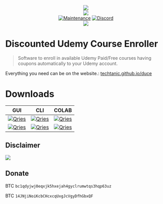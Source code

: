 <p align="center">
    <img src="https://cdn.discordapp.com/attachments/823472016999972884/847787981045760010/Group_2_2_1.png">
    <br/>
    <img src="https://forthebadge.com/images/badges/made-with-python.svg">
    <br/>
    <a href="https://github.com/techtanic/Discounted-Udemy-Course-Enroller/graphs/commit-activity"><img alt="Maintenance" src="https://img.shields.io/badge/Maintained%3F-yes-green.svg?style=for-the-badge"></a>
    <a target="_blank" href="https://discord.gg/wFsfhJh4Rh"><img alt="Discord" src="https://img.shields.io/discord/703266580846346361.svg?label=Discord&logo=Discord&colorB=7289da&style=for-the-badge"></a>
    <br/>
    <a href="https://github.com/techtanic/Discounted-Udemy-Course-Enroller"><img src="https://cdn.discordapp.com/attachments/823472016999972884/841661124410736710/standard_13.gif"></a>
</p>


# Discounted Udemy Course Enroller

>Software to enroll in available Udemy Paid/Free courses having coupons automatically to your Udemy account.

Everything you need can be on the website.: [techtanic.github.io/duce](https://techtanic.github.io/duce/)

# Downloads

<table>
<thead>
  <tr>
    <th>GUI</th>
    <th>CLI</th>
    <th>COLAB</th>
  </tr>
</thead>
<tbody>
  <tr>
    <td style="text-align: center;"><a href="https://github.com/techtanic/Discounted-Udemy-Course-Enroller/releases/latest/download/DUCE-GUI-windows.exe">
         <img alt="Qries" src="https://img.shields.io/static/v1?message=Download&logo=windows&labelColor=5c5c5c&color=1182c3&label=%20&style=for-the-badge"
         >
      </a></td>
    <td style="text-align: center;"><a href="https://github.com/techtanic/Discounted-Udemy-Course-Enroller/releases/latest/download/DUCE-CLI-windows.exe">
         <img alt="Qries" src="https://img.shields.io/static/v1?message=Download&logo=windows&labelColor=5c5c5c&color=1182c3&label=%20&style=for-the-badge">
      </a></td>
    <td style="text-align: center;"><a href="https://colab.research.google.com/github/techtanic/Discounted-Udemy-Course-Enroller/blob/master/COLAB/DUCE.ipynb/">
         <img alt="Qries" src="https://img.shields.io/static/v1?message=Open%20in%20Colab&logo=Google-Colab&labelColor=5c5c5c&color=1182c3&label=%20&style=for-the-badge"
         >
      </a></td>
  </tr>
  <tr>
    <td style="text-align: center;"><a href="https://minhaskamal.github.io/DownGit/#/home?url=https://github.com/techtanic/Discounted-Udemy-Course-Enroller/tree/master/GUI">
         <img alt="Qries" src="https://img.shields.io/static/v1?message=Code&logo=python&labelColor=bdbdbd&color=1182c3&label=%20&style=for-the-badge"
         >
      </a></td>
    <td style="text-align: center;"><a href="https://minhaskamal.github.io/DownGit/#/home?url=https://github.com/techtanic/Discounted-Udemy-Course-Enroller/tree/master/CLI">
         <img alt="Qries" src="https://img.shields.io/static/v1?message=Code&logo=python&labelColor=bdbdbd&color=1182c3&label=%20&style=for-the-badge"
         >
      </a></td>
    <td style="text-align: center;"><a href="https://minhaskamal.github.io/DownGit/#/home?url=https://github.com/techtanic/Discounted-Udemy-Course-Enroller/tree/master/COLAB">
         <img alt="Qries" src="https://img.shields.io/static/v1?message=Code&logo=python&labelColor=bdbdbd&color=1182c3&label=%20&style=for-the-badge"
         >
      </a></td>
  </tr>
</tbody>
</table>


## Disclaimer
![](https://cdn.discordapp.com/attachments/749247352073617518/785906195767754753/unknown.png)
## Donate

BTC `bc1qdyjwj0eqxjk5hxejah4gyclrumwtqs3hqp63uz` 

BTC `14JNjiNoiKcbCHcxcqUxgJcVgyDfhGbxQF`
